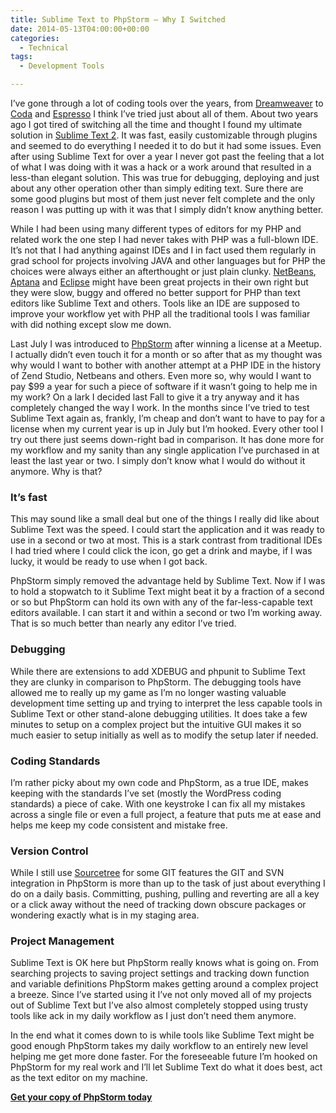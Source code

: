 ```yaml
---
title: Sublime Text to PhpStorm – Why I Switched
date: 2014-05-13T04:00:00+00:00
categories:
  - Technical
tags:
  - Development Tools

---
```

I’ve gone through a lot of coding tools over the years, from [Dreamweaver](http://www.adobe.com/products/dreamweaver.html) to [Coda](https://panic.com/coda/) and [Espresso](http://macrabbit.com/espresso/) I think I’ve tried just about all of them. About two years ago I got tired of switching all the time and thought I found my ultimate solution in [Sublime Text 2](http://www.sublimetext.com). It was fast, easily customizable through plugins and seemed to do everything I needed it to do but it had some issues.
Even after using Sublime Text for over a year I never got past the feeling that a lot of what I was doing with it was a hack or a work around that resulted in a less-than elegant solution. This was true for debugging, deploying and just about any other operation other than simply editing text. Sure there are some good plugins but most of them just never felt complete and the only reason I was putting up with it was that I simply didn’t know anything better.

While I had been using many different types of editors for my PHP and related work the one step I had never takes with PHP was a full-blown IDE. It’s not that I had anything against IDEs and I in fact used them regularly in grad school for projects involving JAVA and other languages but for PHP the choices were always either an afterthought or just plain clunky. [NetBeans](https://netbeans.org), [Aptana](http://www.aptana.com) and [Eclipse](http://eclipse.org) might have been great projects in their own right but they were slow, buggy and offered no better support for PHP than text editors like Sublime Text and others. Tools like an IDE are supposed to improve your workflow yet with PHP all the traditional tools I was familiar with did nothing except slow me down.

Last July I was introduced to [PhpStorm](http://www.jetbrains.com/phpstorm/) after winning a license at a Meetup. I actually didn’t even touch it for a month or so after that as my thought was why would I want to bother with another attempt at a PHP IDE in the history of Zend Studio, Netbeans and others. Even more so, why would I want to pay $99 a year for such a piece of software if it wasn’t going to help me in my work? On a lark I decided last Fall to give it a try anyway and it has completely changed the way I work. In the months since I’ve tried to test Sublime Text again as, frankly, I’m cheap and don’t want to have to pay for a license when my current year is up in July but I’m hooked. Every other tool I try out there just seems down-right bad in comparison. It has done more for my workflow and my sanity than any single application I’ve purchased in at least the last year or two. I simply don’t know what I would do without it anymore. Why is that?

### It’s fast

This may sound like a small deal but one of the things I really did like about Sublime Text was the speed. I could start the application and it was ready to use in a second or two at most. This is a stark contrast from traditional IDEs I had tried where I could click the icon, go get a drink and maybe, if I was lucky, it would be ready to use when I got back.

PhpStorm simply removed the advantage held by Sublime Text. Now if I was to hold a stopwatch to it Sublime Text might beat it by a fraction of a second or so but PhpStorm can hold its own with any of the far-less-capable text editors available. I can start it and within a second or two I’m working away. That is so much better than nearly any editor I’ve tried.

### Debugging

While there are extensions to add XDEBUG and phpunit to Sublime Text they are clunky in comparison to PhpStorm. The debugging tools have allowed me to really up my game as I’m no longer wasting valuable development time setting up and trying to interpret the less capable tools in Sublime Text or other stand-alone debugging utilities. It does take a few minutes to setup on a complex project but the intuitive GUI makes it so much easier to setup initially as well as to modify the setup later if needed.

### Coding Standards

I’m rather picky about my own code and PhpStorm, as a true IDE, makes keeping with the standards I’ve set (mostly the WordPress coding standards) a piece of cake. With one keystroke I can fix all my mistakes across a single file or even a full project, a feature that puts me at ease and helps me keep my code consistent and mistake free.

### Version Control

While I still use [Sourcetree](http://sourcetreeapp.com) for some GIT features the GIT and SVN integration in PhpStorm is more than up to the task of just about everything I do on a daily basis. Committing, pushing, pulling and reverting are all a key or a click away without the need of tracking down obscure packages or wondering exactly what is in my staging area.

### Project Management

Sublime Text is OK here but PhpStorm really knows what is going on. From searching projects to saving project settings and tracking down function and variable definitions PhpStorm makes getting around a complex project a breeze. Since I’ve started using it I’ve not only moved all of my projects out of Sublime Text but I’ve also almost completely stopped using trusty tools like ack in my daily workflow as I just don’t need them anymore.

In the end what it comes down to is while tools like Sublime Text might be good enough PhpStorm takes my daily workflow to an entirely new level helping me get more done faster. For the foreseeable future I’m hooked on PhpStorm for my real work and I’ll let Sublime Text do what it does best, act as the text editor on my machine.

**[Get your copy of PhpStorm today](http://www.jetbrains.com/phpstorm/)**